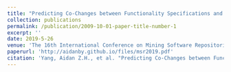 ```yaml
---
title: "Predicting Co-Changes between Functionality Specifications and Source Code in Behavior Driven Development"
collection: publications
permalink: /publication/2009-10-01-paper-title-number-1
excerpt: ''
date: 2019-5-26
venue: 'The 16th International Conference on Mining Software Repositories (Full Paper Acceptance Rate = 25%)'
paperurl: 'http://aidanby.github.io/files/msr2019.pdf'
citation: 'Yang, Aidan Z.H., et al. "Predicting Co-Changes between Functionality Specifications and Source Code in Behavior Driven Development" 16th International Conference on Mining Software Repositories. IEEE, 2019'
---
```


